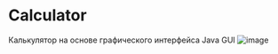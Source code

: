 # Calculator
Калькулятор на основе графического интерфейса Java GUI
![image](https://user-images.githubusercontent.com/58001369/195174142-ae04d48c-0b76-4d19-b4cd-8c5935f869fb.png)


